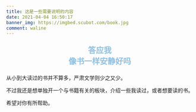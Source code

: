 ```yaml
---
title: 这是一些需要说明的内容
date: 2021-04-04 16:50:17
banner_img: https://imgbed.scubot.com/book.jpg
comment: waline
---
```



<p style="text-align:center;color:#8EC0E4;font-size:1.5em;font-weight: bold;">
答应我
<br>
像书一样安静好吗
</p>

从小到大读过的书并不算多，严肃文学则少之又少。

不过我还是想单独开一个与书籍有关的板块，介绍一些我读过，或者想要读的书。

希望对你有所帮助。
